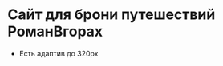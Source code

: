 # Сайт для брони путешествий РоманВгорах

<ul>
<li>Есть адаптив до 320px</li>
<liВ написании разметки использовалась методология БЭМ/li>
</ul>


